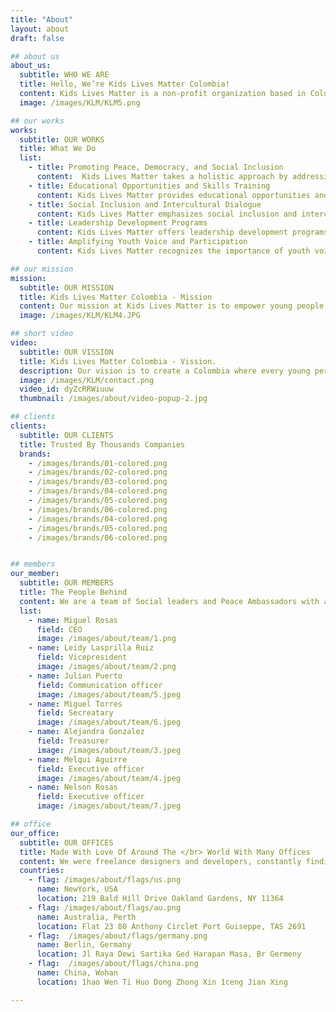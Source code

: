 ```yaml
---
title: "About"
layout: about
draft: false

## about us
about_us:
  subtitle: WHO WE ARE
  title: Hello, We’re Kids Lives Matter Colombia!
  content: Kids Lives Matter is a non-profit organization based in Colombia that focuses on promoting peace, democracy, and social inclusion for young people living in conflict-affected areas. </br> Kids Lives Matter aims to empower young people by providing them with educational opportunities, skills training, and leadership development programs. The organization recognizes the agency and voice of young people, placing them at the center of their efforts and encouraging their active participation in decision-making processes.
  image: /images/KLM/KLM5.png

## our works
works:
  subtitle: OUR WORKS
  title: What We Do
  list:
    - title: Promoting Peace, Democracy, and Social Inclusion
      content:  Kids Lives Matter takes a holistic approach by addressing various dimensions of children's lives, including education, social inclusion, psychosocial support, and post-conflict healing. This comprehensive approach recognizes that sustainable peace requires addressing the multifaceted needs and challenges faced by children and teenagers in conflict-affected areas.
    - title: Educational Opportunities and Skills Training
      content: Kids Lives Matter provides educational opportunities and skills training to empower young people. This includes access to higher education in relevant fields, such as Public Relations, Economics, and Science and Engineering. The initiative aims to equip young people with the necessary knowledge and skills for their future careers and personal development.
    - title: Social Inclusion and Intercultural Dialogue
      content: Kids Lives Matter emphasizes social inclusion and intercultural dialogue as key principles for building peace and democracy. Our initiative promotes understanding, cooperation, and mutual respect among diverse groups, including minority groups. By fostering intercultural dialogue, our initiative aims to reduce discrimination, marginalization, and exclusion, creating a more inclusive and democratic society where diversity is respected and valued.
    - title: Leadership Development Programs
      content: Kids Lives Matter offers leadership development programs to foster the growth and potential of young people. These programs aim to develop their leadership skills, self-confidence, and ability to make positive change in their communities. Through training and mentorship, young people are encouraged to become active citizens and advocates for peace.
    - title: Amplifying Youth Voice and Participation
      content: Kids Lives Matter recognizes the importance of youth voice and participation in building a democratic society. The initiative actively involves young people in decision-making processes, encourages their active citizenship, and promotes their rights, opinions, and contributions. By amplifying youth voice, the initiative empowers young people to have a say in matters that affect them and their communities.

## our mission
mission:
  subtitle: OUR MISSION
  title: Kids Lives Matter Colombia - Mission
  content: Our mission at Kids Lives Matter is to empower young people in conflict-affected areas of Colombia to become active agents of democracy, peace, and positive social change. We strive to provide comprehensive support, educational opportunities, and platforms for youth initiatives, fostering a culture of inclusivity, dialogue, and democratic values. Through our holistic approach, we aim to create a society where young people are equipped with the skills, knowledge, and opportunities to shape a peaceful and democratic future.
  image: /images/KLM/KLM4.JPG

## short video
video:
  subtitle: OUR VISSION
  title: Kids Lives Matter Colombia - Vission.
  description: Our vision is to create a Colombia where every young person has the opportunity to thrive and contribute to a peaceful society. We envision a future where youth are actively engaged in decision-making processes, advocating for their rights, and leading community-based initiatives that promote social inclusion, dialogue, and sustainable peace. We aspire to be a catalyst for positive change, inspiring other organizations and countries to adopt participatory approaches that prioritize the well-being, empowerment, and active citizenship of young people in conflict-affected areas.
  image: /images/KLM/contact.png
  video_id: dyZcRRWiuuw
  thumbnail: /images/about/video-popup-2.jpg

## clients
clients:
  subtitle: OUR CLIENTS
  title: Trusted By Thousands Companies
  brands:
    - /images/brands/01-colored.png
    - /images/brands/02-colored.png
    - /images/brands/03-colored.png
    - /images/brands/04-colored.png
    - /images/brands/05-colored.png
    - /images/brands/06-colored.png
    - /images/brands/04-colored.png
    - /images/brands/05-colored.png
    - /images/brands/06-colored.png


## members
our_member:
  subtitle: OUR MEMBERS
  title: The People Behind
  content: We are a team of Social leaders and Peace Ambassadors with a very serious commitment to protect the righst of vulnerable populations in the country.
  list:
    - name: Miguel Rosas
      field: CEO
      image: /images/about/team/1.png
    - name: Leidy Lasprilla Ruiz
      field: Vicepresident
      image: /images/about/team/2.png
    - name: Julian Puerto
      field: Communication officer
      image: /images/about/team/5.jpeg
    - name: Miguel Torres
      field: Secreatary
      image: /images/about/team/6.jpeg  
    - name: Alejandra Gonzalez
      field: Treasurer
      image: /images/about/team/3.jpeg
    - name: Melqui Aguirre
      field: Executive officer
      image: /images/about/team/4.jpeg
    - name: Nelson Rosas
      field: Executive officer
      image: /images/about/team/7.jpeg       

## office
our_office:
  subtitle: OUR OFFICES
  title: Made With Love Of Around The </br> World With Many Offices
  content: We were freelance designers and developers, constantly finding </br> ourselves deep in vague feedback. This made every client and team
  countries:
    - flag: /images/about/flags/us.png
      name: NewYork, USA
      location: 219 Bald Hill Drive Oakland Gardens, NY 11364
    - flag: /images/about/flags/au.png
      name: Australia, Perth
      location: Flat 23 80 Anthony Circlet Port Guiseppe, TAS 2691
    - flag:  /images/about/flags/germany.png
      name: Berlin, Germany
      location: Jl Raya Dewi Sartika Ged Harapan Masa, Br Germeny
    - flag:  /images/about/flags/china.png
      name: China, Wohan
      location: 1hao Wen Ti Huo Dong Zhong Xin 1ceng Jian Xing

---
```


